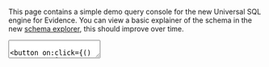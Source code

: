 <script>
    let queryString = `SELECT 1;`.trim()
    , tempQueryString = queryString + ""
</script>

This page contains a simple demo query console for the new Universal SQL engine for Evidence.
You can view a basic explainer of the schema in the new [schema explorer](/explore/schema), this should improve over time.

<textarea bind:value={tempQueryString} class="px-2 py-1 bg-gray-100 border border-gray-900 w-full h-72 font-mono"/>

<button on:click={() => queryString = tempQueryString} class="px-2 py-1 bg-green-800 rounded text-white">
Run Query
</button>

```q
${queryString}
```

<DataTable data={q}/>
